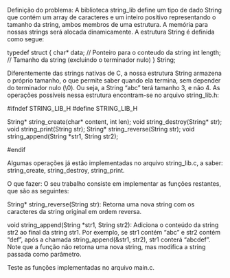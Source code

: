 Definição do problema:
A biblioteca string_lib define um tipo de dado String que contém um array de caracteres e um inteiro
positivo representando o tamanho da string, ambos membros de uma estrutura. A memória para nossas 
strings será alocada dinamicamente. A estrutura String é definida como segue:

  typedef struct {
    char* data; // Ponteiro para o conteudo da string
    int length; // Tamanho da string (excluindo o terminador nulo)
  }   String;

Diferentemente das strings nativas de C, a nossa estrutura String armazena o próprio tamanho, o que 
permite saber quando ela termina, sem depender do terminador nulo (\0). Ou seja, a String “abc” 
terá tamanho 3, e não 4. As operações possíveis nessa estrutura encontram-se no arquivo string_lib.h:

  #ifndef STRING_LIB_H
  #define STRING_LIB_H

  String* string_create(char* content, int len);
  void string_destroy(String* str);
  void string_print(String str);
  String* string_reverse(String str);
  void string_append(String *str1, String str2);

  #endif

Algumas operações já estão implementadas no arquivo string_lib.c, a saber: string_create, 
string_destroy, string_print.

O que fazer:
O seu trabalho consiste em implementar as funções restantes, que são as seguintes:

String* string_reverse(String str): Retorna uma nova string com os caracteres da string original 
em ordem reversa.

void string_append(String *str1, String str2): Adiciona o conteúdo da string str2 ao final da 
string str1. Por exemplo, se str1 contém “abc” e str2 contém “def”, após a chamada 
string_append(&str1, str2), str1 conterá “abcdef”. Note que a função não retorna uma nova 
string, mas modifica a string passada como parâmetro.

Teste as funções implementadas no arquivo main.c.
